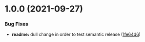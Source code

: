 # 1.0.0 (2021-09-27)


### Bug Fixes

* **readme:** dull change in order to test semantic release ([1fe64d6](https://github.com/Morteum/maven-semantic-release-test/commit/1fe64d6936f986b9ccb37f0cfecb097370ace884))
